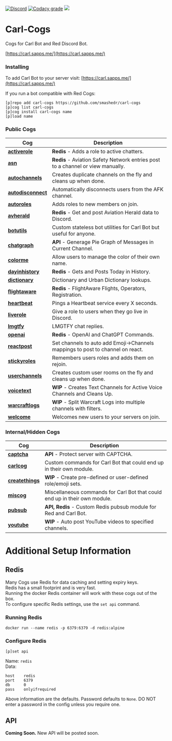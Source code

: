 [![Discord](https://img.shields.io/discord/899171661457293343?color=7289da&label=discord&logo=discord&logoColor=white&style=plastic)](https://discord.gg/wXy6m2X8wY)
[![Codacy grade](https://img.shields.io/codacy/grade/439cde1e5a5b4c649beca9b27ec108aa?logo=codacy&style=plastic)](https://app.codacy.com/gh/smashedr/carl-cogs/dashboard)
[![](https://repository-images.githubusercontent.com/422749366/a8e0e86a-fcdf-42f4-a5f8-63946c0cd272)](https://carl.sapps.me/)
# Carl-Cogs

Cogs for Carl Bot and Red Discord Bot.

[https://carl.sapps.me/](https://carl.sapps.me/)

### Installing

To add Carl Bot to your server visit: [https://carl.sapps.me/](https://carl.sapps.me/)

If you run a bot compatible with Red Cogs:

```text
[p]repo add carl-cogs https://github.com/smashedr/carl-cogs
[p]cog list carl-cogs
[p]cog install carl-cogs name
[p]load name
```

### Public Cogs

| Cog                                            | Description                                                                     |
|------------------------------------------------|---------------------------------------------------------------------------------|
| **[activerole](activerole/README.md)**         | **Redis** - Adds a role to active chatters.                                     |
| **[asn](asn/README.md)**                       | **Redis** - Aviation Safety Network entries post to a channel or view manually. |
| **[autochannels](autochannels/README.md)**     | Creates duplicate channels on the fly and cleans up when done.                  |
| **[autodisconnect](autodisconnect/README.md)** | Automatically disconnects users from the AFK channel.                           |
| **[autoroles](autoroles/README.md)**           | Adds roles to new members on join.                                              |
| **[avherald](avherald/README.md)**             | **Redis** - Get and post Aviation Herald data to Discord.                       |
| **[botutils](botutils/README.md)**             | Custom stateless bot utilities for Carl Bot but useful for anyone.              |
| **[chatgraph](chatgraph/README.md)**           | **API** - Generage Pie Graph of Messages in Current Channel.                    |
| **[colorme](colorme/README.md)**               | Allow users to manage the color of their own name.                              |
| **[dayinhistory](dayinhistory/README.md)**     | **Redis** - Gets and Posts Today in History.                                    |
| **[dictionary](dictionary/README.md)**         | Dictionary and Urban Dictionary lookups.                                        |
| **[flightaware](flightaware/README.md)**       | **Redis** - FlightAware Flights, Operators, Registration.                       |
| **[heartbeat](heartbeat/README.md)**           | Pings a Heartbeat service every X seconds.                                      |
| **[liverole](liverole/README.md)**             | Give a role to users when they go live in Discord.                              |
| **[lmgtfy](lmgtfy/README.md)**                 | LMGTFY chat replies.                                                            |
| **[openai](openai/README.md)**                 | **Redis** - OpenAI and ChatGPT Commands.                                        |
| **[reactpost](reactpost/README.md)**           | Set channels to auto add Emoji->Channels mappings to post to channel on react.  |
| **[stickyroles](stickyroles/README.md)**       | Remembers users roles and adds them on rejoin.                                  |
| **[userchannels](userchannels/README.md)**     | Creates custom user rooms on the fly and cleans up when done.                   |
| **[voicetext](voicetext/README.md)**           | **WIP** - Creates Text Channels for Active Voice Channels and Cleans Up.        |
| **[warcraftlogs](warcraftlogs/README.md)**     | **WIP** - Split Warcraft Logs into multiple channels with filters.              |
| **[welcome](welcome/README.md)**               | Welcomes new users to your servers on join.                                     |

### Internal/Hidden Cogs

| Cog                                        | Description                                                                |
|--------------------------------------------|----------------------------------------------------------------------------|
| **[captcha](captcha/README.md)**           | **API** - Protect server with CAPTCHA.                                     |
| **[carlcog](carlcog/README.md)**           | Custom commands for Carl Bot that could end up in their own module.        |
| **[createthings](createthings/README.md)** | **WIP** - Create pre-defined or user-defined role/emoji sets.              |
| **[miscog](miscog/README.md)**             | Miscellaneous commands for Carl Bot that could end up in their own module. |
| **[pubsub](pubsub/README.md)**             | **API, Redis** - Custom Redis pubsub module for Red and Carl Bot.          |
| **[youtube](youtube/README.md)**           | **WIP** - Auto post YouTube videos to specified channels.                  |

# Additional Setup Information

## Redis

Many Cogs use Redis for data caching and setting expiry keys.  
Redis has a small footprint and is very fast.  
Running the docker Redis container will work with these cogs out of the box.  
To configure specific Redis settings, use the `set api` command.  

### Running Redis

```text
docker run --name redis -p 6379:6379 -d redis:alpine
```

### Configure Redis

```text
[p]set api
```

Name: `redis`  
Data:
```text
host    redis
port    6379
db      0
pass    onlyifrequired
```

Above information are the defaults. Password defaults to `None`.
DO NOT enter a password in the config unless you require one.

## API

**Coming Soon.** New API will be posted soon.

